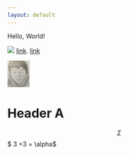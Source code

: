 ```yaml
---
layout: default
---
```

Hello, World!

![]("ego.png")
[link](https://stat.duke.edu/).
[link](ss.html)

<img src="ego.png" alt="ego" width="50"/>

# Header A
$$\Sigma$$
$ 3 +3 = \alpha$
